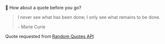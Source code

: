 📣 How about a quote before you go?

> I never see what has been done; I only see what remains to be done.
>
> <p>- Marie Curie</p>

Quote requested from [Random Quotes API](https://github.com/lukePeavey/quotable)
